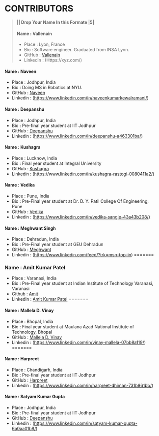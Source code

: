 # CONTRIBUTORS

> **|| Drop Your Name In this Formate |5|**
>#### Name : Vallenain
> - Place : Lyon, France
> - Bio : Software engineer. Graduated from INSA Lyon.
> - GitHub : [Vallenain](https://github.com/Vallenain)
> - Linkedin : (Https://xyz.com/)

#### Name : Naveen 
 - Place : Jodhpur, India
 - Bio : Doing MS in Robotics at NYU.
 - GitHub : [Naveen](https://github.com/naveenkumar2208)
 - Linkedin : (https://www.linkedin.com/in/naveenkumarkewalramani/)
 
#### Name : Deepanshu 
 - Place : Jodhpur, India
 - Bio : Pre-final year student at IIT Jodhpur
 - GitHub : [Deepanshu](https://github.com/Deepanshu0509)
 - Linkedin : (https://www.linkedin.com/in/deepanshu-a463301ba/)

 #### Name : Kushagra
 - Place : Lucknow, India
 - Bio : Final year student at Integral University
 - GitHub : [Kushagra](https://github.com/kushagrarastogi7007)
 - Linkedin : (https://www.linkedin.com/in/kushagra-rastogi-0080411a2/)
 
  #### Name : Vedika
 - Place : Pune, India
 - Bio : Pre-Final year student at Dr. D. Y. Patil College Of Engineering, Pune 
 - GitHub : [Vedika](https://github.com/vedikasangle)
 - Linkedin : (https://www.linkedin.com/in/vedika-sangle-43a43b208/)
 

  #### Name : Meghwant Singh 
 - Place : Dehradun, India
 - Bio : Pre-Final year student at GEU Dehradun
 - GitHub : [Meghwant](https://github.com/Meghwantsingh)
 - Linkedin : (https://www.linkedin.com/feed/?trk=msn-top-in)
=======
 ### Name : Amit Kumar Patel
 - Place : Varanasi, India
 - Bio : Pre-Final year student at Indian Institute of Technology Varanasi, Varanasi
 - Github : [Amit](https://github.com/short-circuit-67)
 - LinkedIn : [Amit Kumar Patel](https://www.linkedin.com/in/amit-kumar-patel-2822a6200/)
=======

  #### Name : Mallela D. Vinay
 - Place : Bhopal, India
 - Bio : Final year student at Maulana Azad National Institute of Technology, Bhopal 
 - GitHub : [Mallela D. Vinay](https://github.com/MD571)
 - Linkedin : (https://www.linkedin.com/in/vinay-mallela-07bb8a119/)
=======
#### Name : Harpreet 
 - Place : Chandigarh, India
 - Bio : Pre-final year student at IIT Jodhpur
 - GitHub : [Harpreet](https://github.com/harryd0311)
 - Linkedin : (https://www.linkedin.com/in/harpreet-dhiman-731b861bb/)
 

#### Name : Satyam Kumar Gupta
 - Place : Jodhpur, India
 - Bio : Pre-final year student at IIT Jodhpur
 - GitHub : [Deepanshu](https://github.com/Satyam2472)
 - Linkedin : (https://www.linkedin.com/in/satyam-kumar-gupta-6a0aa01b8/)


